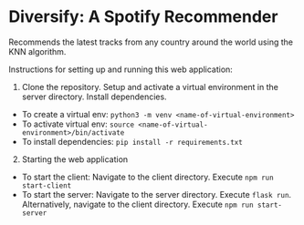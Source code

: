 # Diversify: A Spotify Recommender

Recommends the latest tracks from any country around the world using the KNN algorithm.

Instructions for setting up and running this web application:

1. Clone the repository. Setup and activate a virtual environment in the server directory. Install dependencies.

  * To create a virtual env: ```python3 -m venv <name-of-virtual-environment>```
  * To activate virtual env: ```source <name-of-virtual-environment>/bin/activate```
  * To install dependencies: ```pip install -r requirements.txt```

2. Starting the web application

  * To start the client: Navigate to the client directory. Execute ```npm run start-client```
  * To start the server: Navigate to the server directory. Execute ```flask run```. Alternatively, navigate to the client directory. Execute ```npm run start-server```
